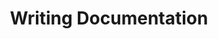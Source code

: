 ---
id: writing-documentation
title: Writing Documentation
sidebar_label: Writing Documentation
custom_edit_url: https://github.com/microsoft/fast-dna/edit/master/sites/website/src/docs/community/writing-documentation.doc.md
---